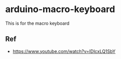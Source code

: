 # arduino-macro-keyboard

This is for the macro keyboard

## Ref
* https://www.youtube.com/watch?v=IDlcxLQ1SbY
